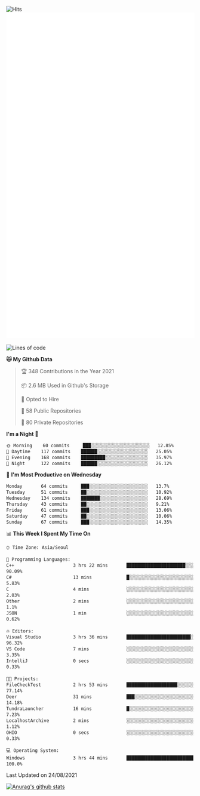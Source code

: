 ![Hits](https://hits.seeyoufarm.com/api/count/incr/badge.svg?url=https%3A%2F%2Fgithub.com%2Fkokose1234&count_bg=%2379C83D&title_bg=%23555555&icon=apple.svg&icon_color=%23E7E7E7&title=hits&edge_flat=false)
<br/>
![Metrics](https://github.com/kokose1234/kokose1234/blob/main/github-metrics.svg)

<!--START_SECTION:waka-->
![Lines of code](https://img.shields.io/badge/From%20Hello%20World%20I%27ve%20Written-12.4%20million%20lines%20of%20code-blue)

**🐱 My Github Data** 

> 🏆 348 Contributions in the Year 2021
 > 
> 📦 2.6 MB Used in Github's Storage 
 > 
> 💼 Opted to Hire
 > 
> 📜 58 Public Repositories 
 > 
> 🔑 80 Private Repositories  
 > 
**I'm a Night 🦉** 

```text
🌞 Morning    60 commits     ███░░░░░░░░░░░░░░░░░░░░░░   12.85% 
🌆 Daytime    117 commits    ██████░░░░░░░░░░░░░░░░░░░   25.05% 
🌃 Evening    168 commits    █████████░░░░░░░░░░░░░░░░   35.97% 
🌙 Night      122 commits    ██████░░░░░░░░░░░░░░░░░░░   26.12%

```
📅 **I'm Most Productive on Wednesday** 

```text
Monday       64 commits     ███░░░░░░░░░░░░░░░░░░░░░░   13.7% 
Tuesday      51 commits     ██░░░░░░░░░░░░░░░░░░░░░░░   10.92% 
Wednesday    134 commits    ███████░░░░░░░░░░░░░░░░░░   28.69% 
Thursday     43 commits     ██░░░░░░░░░░░░░░░░░░░░░░░   9.21% 
Friday       61 commits     ███░░░░░░░░░░░░░░░░░░░░░░   13.06% 
Saturday     47 commits     ██░░░░░░░░░░░░░░░░░░░░░░░   10.06% 
Sunday       67 commits     ███░░░░░░░░░░░░░░░░░░░░░░   14.35%

```


📊 **This Week I Spent My Time On** 

```text
⌚︎ Time Zone: Asia/Seoul

💬 Programming Languages: 
C++                      3 hrs 22 mins       ██████████████████████░░░   90.09% 
C#                       13 mins             █░░░░░░░░░░░░░░░░░░░░░░░░   5.83% 
C                        4 mins              ░░░░░░░░░░░░░░░░░░░░░░░░░   2.03% 
Other                    2 mins              ░░░░░░░░░░░░░░░░░░░░░░░░░   1.1% 
JSON                     1 min               ░░░░░░░░░░░░░░░░░░░░░░░░░   0.62%

🔥 Editors: 
Visual Studio            3 hrs 36 mins       ████████████████████████░   96.32% 
VS Code                  7 mins              ░░░░░░░░░░░░░░░░░░░░░░░░░   3.35% 
IntelliJ                 0 secs              ░░░░░░░░░░░░░░░░░░░░░░░░░   0.33%

🐱‍💻 Projects: 
FileCheckTest            2 hrs 53 mins       ███████████████████░░░░░░   77.14% 
Deer                     31 mins             ███░░░░░░░░░░░░░░░░░░░░░░   14.18% 
TundraLauncher           16 mins             █░░░░░░░░░░░░░░░░░░░░░░░░   7.23% 
LocalhostArchive         2 mins              ░░░░░░░░░░░░░░░░░░░░░░░░░   1.12% 
OHIO                     0 secs              ░░░░░░░░░░░░░░░░░░░░░░░░░   0.33%

💻 Operating System: 
Windows                  3 hrs 44 mins       █████████████████████████   100.0%

```


 Last Updated on 24/08/2021
<!--END_SECTION:waka-->

[![Anurag's github stats](https://github-readme-stats.vercel.app/api?username=kokose1234&theme=dracula)](https://github.com/anuraghazra/github-readme-stats)



	
